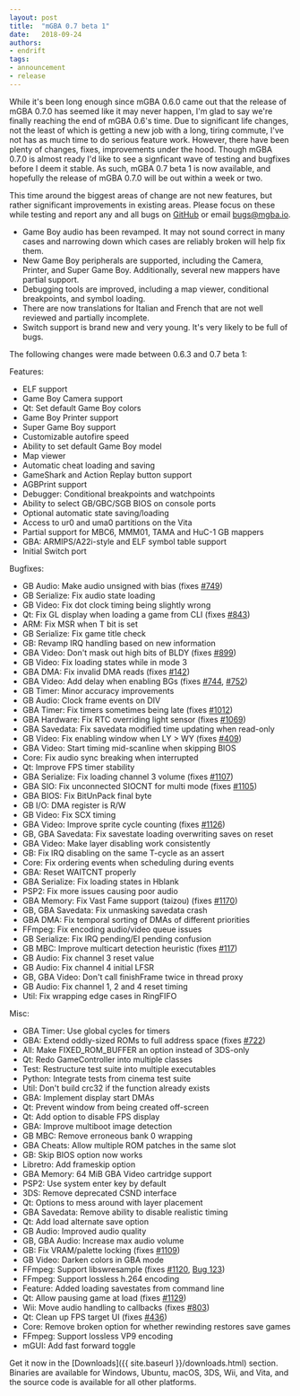 ```yaml
---
layout: post
title:  "mGBA 0.7 beta 1"
date:   2018-09-24
authors:
- endrift
tags:
- announcement
- release
---
```

While it's been long enough since mGBA 0.6.0 came out that the release of mGBA 0.7.0 has seemed like it may never happen, I'm glad to say we're finally reaching the end of mGBA 0.6's time.
Due to significant life changes, not the least of which is getting a new job with a long, tiring commute, I've not has as much time to do serious feature work. However, there have been plenty of changes, fixes, improvements under the hood.
Though mGBA 0.7.0 is almost ready I'd like to see a signficant wave of testing and bugfixes before I deem it stable. As such, mGBA 0.7 beta 1 is now available, and hopefully the release of mGBA 0.7.0 will be out within a week or two.<!--more-->

This time around the biggest areas of change are not new features, but rather significant improvements in existing areas. Please focus on these while testing and report any and all bugs on [GitHub](https://mgba.io/i/) or email bugs@mgba.io.

- Game Boy audio has been revamped. It may not sound correct in many cases and narrowing down which cases are reliably broken will help fix them.
- New Game Boy peripherals are supported, including the Camera, Printer, and Super Game Boy. Additionally, several new mappers have partial support.
- Debugging tools are improved, including a map viewer, conditional breakpoints, and symbol loading.
- There are now translations for Italian and French that are not well reviewed and partially incomplete.
- Switch support is brand new and very young. It's very likely to be full of bugs.

The following changes were made between 0.6.3 and 0.7 beta 1:

Features:

 - ELF support
 - Game Boy Camera support
 - Qt: Set default Game Boy colors
 - Game Boy Printer support
 - Super Game Boy support
 - Customizable autofire speed
 - Ability to set default Game Boy model
 - Map viewer
 - Automatic cheat loading and saving
 - GameShark and Action Replay button support
 - AGBPrint support
 - Debugger: Conditional breakpoints and watchpoints
 - Ability to select GB/GBC/SGB BIOS on console ports
 - Optional automatic state saving/loading
 - Access to ur0 and uma0 partitions on the Vita
 - Partial support for MBC6, MMM01, TAMA and HuC-1 GB mappers
 - GBA: ARMIPS/A22i-style and ELF symbol table support
 - Initial Switch port

Bugfixes:

 - GB Audio: Make audio unsigned with bias (fixes [#749](mgba.io/i/749))
 - GB Serialize: Fix audio state loading
 - GB Video: Fix dot clock timing being slightly wrong
 - Qt: Fix GL display when loading a game from CLI (fixes [#843](mgba.io/i/843))
 - ARM: Fix MSR when T bit is set
 - GB Serialize: Fix game title check
 - GB: Revamp IRQ handling based on new information
 - GBA Video: Don't mask out high bits of BLDY (fixes [#899](mgba.io/i/899))
 - GB Video: Fix loading states while in mode 3
 - GBA DMA: Fix invalid DMA reads (fixes [#142](mgba.io/i/142))
 - GBA Video: Add delay when enabling BGs (fixes [#744](mgba.io/i/744), [#752](mgba.io/i/752))
 - GB Timer: Minor accuracy improvements
 - GB Audio: Clock frame events on DIV
 - GBA Timer: Fix timers sometimes being late (fixes [#1012](mgba.io/i/1012))
 - GBA Hardware: Fix RTC overriding light sensor (fixes [#1069](mgba.io/i/1069))
 - GBA Savedata: Fix savedata modified time updating when read-only
 - GB Video: Fix enabling window when LY > WY (fixes [#409](mgba.io/i/409))
 - GBA Video: Start timing mid-scanline when skipping BIOS
 - Core: Fix audio sync breaking when interrupted
 - Qt: Improve FPS timer stability
 - GBA Serialize: Fix loading channel 3 volume (fixes [#1107](mgba.io/i/1107))
 - GBA SIO: Fix unconnected SIOCNT for multi mode (fixes [#1105](mgba.io/i/1105))
 - GBA BIOS: Fix BitUnPack final byte
 - GB I/O: DMA register is R/W
 - GB Video: Fix SCX timing
 - GBA Video: Improve sprite cycle counting (fixes [#1126](mgba.io/i/1126))
 - GB, GBA Savedata: Fix savestate loading overwriting saves on reset
 - GBA Video: Make layer disabling work consistently
 - GB: Fix IRQ disabling on the same T-cycle as an assert
 - Core: Fix ordering events when scheduling during events
 - GBA: Reset WAITCNT properly
 - GBA Serialize: Fix loading states in Hblank
 - PSP2: Fix more issues causing poor audio
 - GBA Memory: Fix Vast Fame support (taizou) (fixes [#1170](mgba.io/i/1170))
 - GB, GBA Savedata: Fix unmasking savedata crash
 - GBA DMA: Fix temporal sorting of DMAs of different priorities
 - FFmpeg: Fix encoding audio/video queue issues
 - GB Serialize: Fix IRQ pending/EI pending confusion
 - GB MBC: Improve multicart detection heuristic (fixes [#117](mgba.io/i/1177))
 - GB Audio: Fix channel 3 reset value
 - GB Audio: Fix channel 4 initial LFSR
 - GB, GBA Video: Don't call finishFrame twice in thread proxy
 - GB Audio: Fix channel 1, 2 and 4 reset timing
 - Util: Fix wrapping edge cases in RingFIFO

Misc:

 - GBA Timer: Use global cycles for timers
 - GBA: Extend oddly-sized ROMs to full address space (fixes [#722](mgba.io/i/722))
 - All: Make FIXED_ROM_BUFFER an option instead of 3DS-only
 - Qt: Redo GameController into multiple classes
 - Test: Restructure test suite into multiple executables
 - Python: Integrate tests from cinema test suite
 - Util: Don't build crc32 if the function already exists
 - GBA: Implement display start DMAs
 - Qt: Prevent window from being created off-screen
 - Qt: Add option to disable FPS display
 - GBA: Improve multiboot image detection
 - GB MBC: Remove erroneous bank 0 wrapping
 - GBA Cheats: Allow multiple ROM patches in the same slot
 - GB: Skip BIOS option now works
 - Libretro: Add frameskip option
 - GBA Memory: 64 MiB GBA Video cartridge support
 - PSP2: Use system enter key by default
 - 3DS: Remove deprecated CSND interface
 - Qt: Options to mess around with layer placement
 - GBA Savedata: Remove ability to disable realistic timing
 - Qt: Add load alternate save option
 - GB Audio: Improved audio quality
 - GB, GBA Audio: Increase max audio volume
 - GB: Fix VRAM/palette locking (fixes [#1109](mgba.io/i/1109))
 - GB Video: Darken colors in GBA mode
 - FFmpeg: Support libswresample (fixes [#1120](mgba.io/i/1120), [Bug 123](mgba.io/b/123))
 - FFmpeg: Support lossless h.264 encoding
 - Feature: Added loading savestates from command line
 - Qt: Allow pausing game at load (fixes [#1129](mgba.io/i/1129))
 - Wii: Move audio handling to callbacks (fixes [#803](mgba.io/i/803))
 - Qt: Clean up FPS target UI (fixes [#436](mgba.io/i/436))
 - Core: Remove broken option for whether rewinding restores save games
 - FFmpeg: Support lossless VP9 encoding
 - mGUI: Add fast forward toggle

Get it now in the [Downloads]({{ site.baseurl }}/downloads.html) section. Binaries are available for Windows, Ubuntu, macOS, 3DS, Wii, and Vita, and the source code is available for all other platforms.

